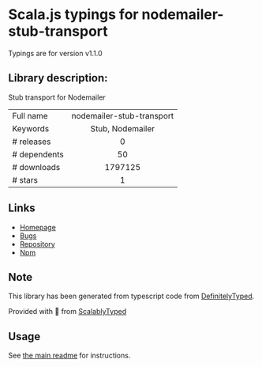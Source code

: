 
# Scala.js typings for nodemailer-stub-transport

Typings are for version v1.1.0

## Library description:
Stub transport for Nodemailer

|                    |                 |
| ------------------ | :-------------: |
| Full name          | nodemailer-stub-transport |
| Keywords           | Stub, Nodemailer |
| # releases         | 0 |
| # dependents       | 50 |
| # downloads        | 1797125 |
| # stars            | 1 |

## Links
- [Homepage](http://github.com/andris9/nodemailer-stub-transport)
- [Bugs](https://github.com/andris9/nodemailer-stub-transport/issues)
- [Repository](https://github.com/andris9/nodemailer-stub-transport)
- [Npm](https://www.npmjs.com/package/nodemailer-stub-transport)
    


## Note
This library has been generated from typescript code from [DefinitelyTyped](https://definitelytyped.org).

Provided with :purple_heart: from [ScalablyTyped](https://github.com/oyvindberg/ScalablyTyped)

## Usage
See [the main readme](../../readme.md) for instructions.



